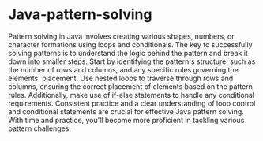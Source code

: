 # Java-pattern-solving

Pattern solving in Java involves creating various shapes, numbers, or character formations using loops and conditionals. The key to successfully solving patterns is to understand the logic behind the pattern and break it down into smaller steps. Start by identifying the pattern's structure, such as the number of rows and columns, and any specific rules governing the elements' placement. Use nested loops to traverse through rows and columns, ensuring the correct placement of elements based on the pattern rules. Additionally, make use of if-else statements to handle any conditional requirements. Consistent practice and a clear understanding of loop control and conditional statements are crucial for effective Java pattern solving. With time and practice, you'll become more proficient in tackling various pattern challenges.
